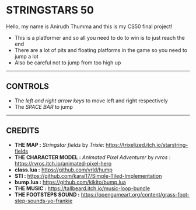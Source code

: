 # STRINGSTARS 50

Hello, my name is Anirudh Thumma and this is my CS50 final project!


* This is a platformer and so all you need to do to win is to just reach the end
* There are a lot of pits and floating platforms in the game so you need to jump a lot
* Also be careful not to jump from too high up 
---
**CONTROLS**
---
* The *left and right arrow keys* to move left and right respectively
* The *SPACE BAR* to jump
---

**CREDITS**
---
* **THE MAP :**  *Stringstar fields* by *Trixie*: https://trixelized.itch.io/starstring-fields
* **THE CHARACTER MODEL :**  *Animated Pixel Adventurer* by *rvros* : https://rvros.itch.io/animated-pixel-hero
* **class.lua :** https://github.com/vrld/hump
* **STI :** https://github.com/karai17/Simple-Tiled-Implementation
* **bump.lua :** https://github.com/kikito/bump.lua
* **THE MUSIC :**  https://tallbeard.itch.io/music-loop-bundle
* **THE FOOTSTEPS SOUND :** https://opengameart.org/content/grass-foot-step-sounds-yo-frankie
